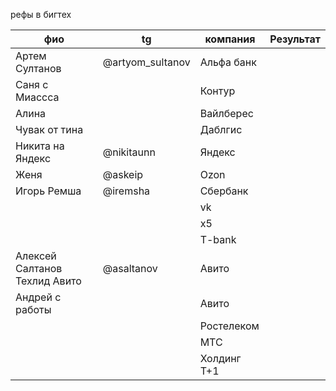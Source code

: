 рефы в бигтех

| фио<br>                       | tg               | компания    | Результат |
| ----------------------------- | ---------------- | ----------- | --------- |
| Артем Султанов                | @artyom_sultanov | Альфа банк  |           |
| Саня с Миассса                |                  | Контур      |           |
| Алина                         |                  | Вайлберес   |           |
| Чувак от тина                 |                  | Даблгис     |           |
| Никита на Яндекс              | @nikitaunn       | Яндекс      |           |
| Женя                          | @askeip          | Ozon        |           |
| Игорь Ремша                   | @iremsha         | Сбербанк    |           |
|                               |                  | vk          |           |
|                               |                  | x5          |           |
|                               |                  | T-bank      |           |
| Алексей Салтанов Техлид Авито | @asaltanov       | Авито       |           |
| Андрей с работы               |                  | Авито       |           |
|                               |                  | Ростелеком  |           |
|                               |                  | МТС         |           |
|                               |                  | Холдинг Т+1 |           |
